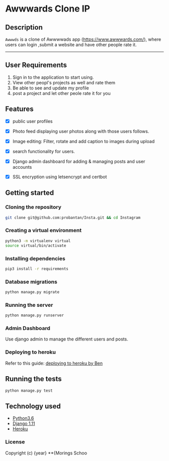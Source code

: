 Awwwards Clone IP
===================

## Description
```Awwwds``` is a clone of Awwwwads app (https://www.awwwards.com/), where users can login ,submit a website and have other people rate it.

------------------------------------------------------------------------

## User Requirements

1. Sign in to the application to start using.
2. View other peopl's projects as well and rate them
3. Be able to see and update my profile
5. post a project and let other peole rate it for you

## Features

+ [x] public user profiles
+ [x] Photo feed displaying user photos along with those users follows.
+ [x] Image editing: Filter, rotate and add caption to images during upload
+ [x] search functionality for users.
+ [x] Django admin dashboard for adding & managing posts and user accounts
+ [x] SSL encryption using letsencrypt and certbot


## Getting started




### Cloning the repository
```bash
git clone git@github.com:probantan/Insta.git && cd Instagram
```

### Creating a virtual environment

```bash
python3 -m virtualenv virtual
source virtual/bin/activate
```
### Installing dependencies
```bash
pip3 install -r requirements
```


### Database migrations

```bash
python manage.py migrate
```

### Running the server 
```bash
python manage.py runserver
```

### Admin Dashboard
Use django admin to manage the different users and posts.

### Deploying to heroku
Refer to this guide: [deploying to heroku by Ben](https://gist.github.com/Benard18/01e28cfbd911f87c7df8ee33cbdaa593)

## Running the tests
```bash
python manage.py test
```




## Technology used

* [Python3.6](https://www.python.org/)
* [Django 1.11](https://www.djangoproject.com/)
* [Heroku](https://heroku.com)





### License
Copyright (c) {year} **{Morings Schoo